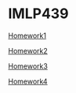 # IMLP439

[Homework1](https://github.com/mattia-su/IMLP439/blob/main/Unit01/Unit01_Crash%20Course%20on%20Python.ipynb)


[Homework2](https://github.com/mattia-su/IMLP439/tree/main/Unit02/Unit02)


[Homework3](https://github.com/mattia-su/IMLP439/tree/main/Unit03/Unit03)


[Homework4](https://github.com/mattia-su/IMLP439/blob/main/Unit04/Unit04/Linear%20Regression_HW.ipynb)
